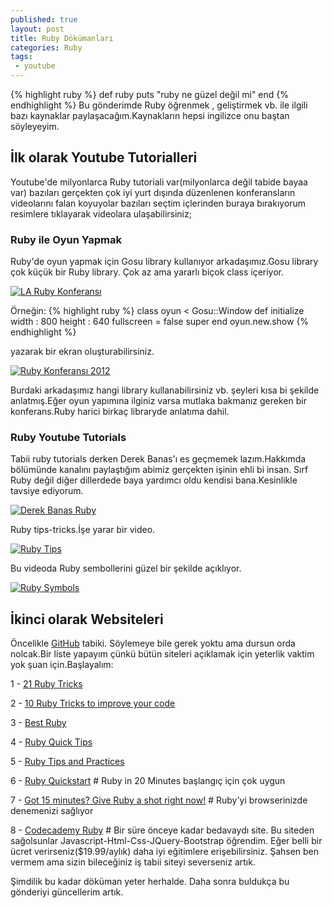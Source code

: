 ```yaml
---
published: true
layout: post
title: Ruby Dökümanları
categories: Ruby
tags:
 - youtube
---
```

{% highlight ruby %}
def ruby
    puts "ruby ne güzel değil mi"
end
{% endhighlight %}
Bu gönderimde Ruby öğrenmek , geliştirmek vb. ile ilgili bazı kaynaklar paylaşacağım.Kaynakların hepsi ingilizce onu baştan söyleyeyim.


## İlk olarak Youtube Tutorialleri 

Youtube'de milyonlarca Ruby tutoriali var(milyonlarca değil tabide bayaa var) bazıları gerçekten çok iyi yurt dışında düzenlenen konferansların videolarını falan koyuyolar bazıları seçtim içlerinden buraya bırakıyorum resimlere tıklayarak videolara ulaşabilirsiniz;

### Ruby ile Oyun Yapmak

Ruby'de oyun yapmak için Gosu library kullanıyor arkadaşımız.Gosu library çok küçük bir Ruby library. Çok az ama yararlı biçok class içeriyor.

[![LA Ruby Konferansı](https://img.youtube.com/vi/jJhbpY70miE/0.jpg)](https://www.youtube.com/watch?v=jJhbpY70miE)

Örneğin:
{% highlight ruby %} 
class oyun < Gosu::Window 
def initialize width : 800 height : 640 fullscreen = false
	super
end
oyun.new.show
{% endhighlight %} 

yazarak bir ekran oluşturabilirsiniz.

[![Ruby Konferansı 2012](https://img.youtube.com/vi/H5_Kid3hpRs/0.jpg)](https://www.youtube.com/watch?v=H5_Kid3hpRs)

Burdaki arkadaşımız hangi library kullanabilirsiniz vb. şeyleri kısa bi şekilde anlatmış.Eğer oyun yapımına ilginiz varsa mutlaka bakmanız gereken bir konferans.Ruby harici birkaç libraryde anlatıma dahil.

### Ruby Youtube Tutorials

Tabii ruby tutorials derken Derek Banas'ı es geçmemek lazım.Hakkımda bölümünde kanalını paylaştığım abimiz gerçekten işinin ehli bi insan. Sırf Ruby değil diğer dillerdede baya yardımcı oldu kendisi bana.Kesinlikle tavsiye ediyorum.

[![Derek Banas Ruby](https://img.youtube.com/vi/Dji9ALCgfpM/0.jpg)](https://www.youtube.com/watch?v=Dji9ALCgfpM) 

Ruby tips-tricks.İşe yarar bir video.

[![Ruby Tips](https://img.youtube.com/vi/gIEMKOI_Y-4/0.jpg)](https://www.youtube.com/watch?v=gIEMKOI_Y-4) 

Bu videoda Ruby sembollerini güzel bir şekilde açıklıyor.

[![Ruby Symbols](https://img.youtube.com/vi/mBXGBbEbXZY/0.jpg)](https://www.youtube.com/watch?v=mBXGBbEbXZY)

## İkinci olarak Websiteleri

Öncelikle [GitHub](github.com) tabiki. Söylemeye bile gerek yoktu ama dursun orda nolcak.Bir liste yapayım çünkü bütün siteleri açıklamak için yeterlik vaktim yok şuan için.Başlayalım:

1 - [21 Ruby Tricks](http://www.rubyinside.com/21-ruby-tricks-902.html)


2 - [10 Ruby Tricks to improve your code](https://samurails.com/ruby/ruby-tricks-improve-code/)


3 - [Best Ruby](https://github.com/franzejr/best-ruby)


4 - [Ruby Quick Tips](http://rubyquicktips.com/)


5 - [Ruby Tips and Practices](https://www.toptal.com/ruby/tips-and-practices)


6 - [Ruby Quickstart](https://www.ruby-lang.org/en/documentation/quickstart) # Ruby in 20 Minutes başlangıç için çok uygun 

7 - [Got 15 minutes? Give Ruby a shot right now!]( http://tryruby.org/levels/1/challenges/0) # Ruby'yi browserinizde denemenizi sağlıyor


8 - [Codecademy Ruby](https://www.codecademy.com/learn/ruby) # Bir süre önceye kadar bedavaydı site. Bu siteden sağolsunlar Javascript-Html-Css-JQuery-Bootstrap öğrendim. Eğer belli bir ücret verirseniz($19.99/aylık) daha iyi eğitimlere erişebilirsiniz. Şahsen ben vermem ama sizin bileceğiniz iş tabii siteyi severseniz artık. 

Şimdilik bu kadar döküman yeter herhalde. Daha sonra buldukça bu gönderiyi güncellerim artık.
